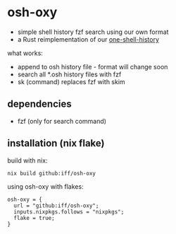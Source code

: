 # osh-oxy

- simple shell history fzf search using our own format
- a Rust reimplementation of our [one-shell-history](https://github.com/dkuettel/one-shell-history)

what works:

- append to osh history file - format will change soon
- search all \*.osh history files with fzf
- sk (command) replaces fzf with skim

## dependencies

- fzf (only for search command)

## installation (nix flake)

build with nix:

```
nix build github:iff/osh-oxy
```

using osh-oxy with flakes:

```
osh-oxy = {
  url = "github:iff/osh-oxy";
  inputs.nixpkgs.follows = "nixpkgs";
  flake = true;
}
```
